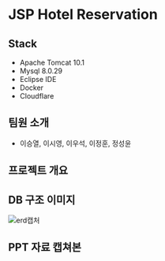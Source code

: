 # JSP Hotel Reservation
## Stack
- Apache Tomcat 10.1
- Mysql 8.0.29
- Eclipse IDE
- Docker
- Cloudflare 

## 팀원 소개
- 이승열, 이시영, 이우석, 이정훈, 정성윤

## 프로젝트 개요

## DB 구조 이미지
![erd캡처](https://github.com/dltldud2kr/jsp_hotel_booking/assets/105353307/776212d0-019f-4fea-85c3-94de2eb293c4)


## PPT 자료 캡쳐본 
